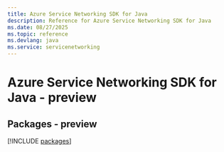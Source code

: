 ```yaml
---
title: Azure Service Networking SDK for Java
description: Reference for Azure Service Networking SDK for Java
ms.date: 08/27/2025
ms.topic: reference
ms.devlang: java
ms.service: servicenetworking
---
```

# Azure Service Networking SDK for Java - preview
## Packages - preview
[!INCLUDE [packages](service-networking-index.md)]